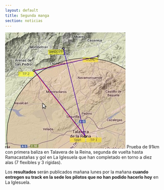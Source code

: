 ```yaml
---
layout: default
title: Segunda manga
section: noticias
---
```


<img class="left" src="images/manga_2.jpg" alt="Mapa de la segunda manga"/>
Prueba de 91km con primera baliza en Talavera de la Reina, segunda de vuelta hasta Ramacastañas y gol en La Iglesuela que han completado en torno a diez alas (7 flexibles y 3 rígidas).

Los **resultados** serán publicados mañana lunes por la mañana **cuando entregen su track en la sede los pilotos que no han podido hacerlo hoy** en La Iglesuela.

<div class="clearer" />
